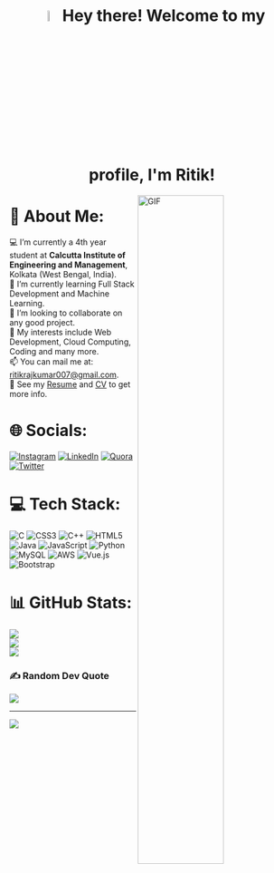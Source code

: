 <h1 align="center"> <img alt="GIF" width="7%" src="https://i.pinimg.com/originals/51/12/5d/51125d9904b0aab078e2f7d0cbf37d8a.gif"> Hey there! Welcome to my profile, I'm Ritik! </h1>
<img align="right" alt="GIF" width="55%" src="https://i.pinimg.com/originals/0b/5c/c0/0b5cc024841accd9a31a7b2daeb0e57b.gif"/>

# 💫 About Me:
💻 I’m currently a 4th year student at <b>Calcutta Institute of Engineering and Management</b>, Kolkata (West Bengal, India).<br>
🌱 I’m currently learning Full Stack Development and Machine Learning.<br>
👯 I’m looking to collaborate on any good project.<br>
🤔 My interests include Web Development, Cloud Computing, Coding and many more.<br>📫 You can mail me at: ritikrajkumar007@gmail.com.<br>
📝 See my [Resume](https://drive.google.com/file/d/1187faUL6DoYRE6RU2XFlquFLaO371tIw/view?usp=share_link) and [CV](https://drive.google.com/file/d/1Ae5UiPFajKr32rmXT-r7XLCW9PfVhPeN/view?usp=share_link) to get more info.

# 🌐 Socials:
[![Instagram](https://img.shields.io/badge/Instagram-%23E4405F.svg?logo=Instagram&logoColor=white)](https://instagram.com/ritik_gupta.22) [![LinkedIn](https://img.shields.io/badge/LinkedIn-%230077B5.svg?logo=linkedin&logoColor=white)](https://linkedin.com/in/ritikrajkumar) [![Quora](https://img.shields.io/badge/Quora-%23B92B27.svg?logo=Quora&logoColor=white)](https://www.quora.com/profile/Ritik-Gupta-94) [![Twitter](https://img.shields.io/badge/Twitter-%231DA1F2.svg?logo=Twitter&logoColor=white)](https://twitter.com/ritikrkumar) 

# 💻 Tech Stack:
![C](https://img.shields.io/badge/c-%2300599C.svg?style=for-the-badge&logo=c&logoColor=white) ![CSS3](https://img.shields.io/badge/css3-%231572B6.svg?style=for-the-badge&logo=css3&logoColor=white) ![C++](https://img.shields.io/badge/c++-%2300599C.svg?style=for-the-badge&logo=c%2B%2B&logoColor=white) ![HTML5](https://img.shields.io/badge/html5-%23E34F26.svg?style=for-the-badge&logo=html5&logoColor=white) ![Java](https://img.shields.io/badge/java-%23ED8B00.svg?style=for-the-badge&logo=java&logoColor=white) ![JavaScript](https://img.shields.io/badge/javascript-%23323330.svg?style=for-the-badge&logo=javascript&logoColor=%23F7DF1E) ![Python](https://img.shields.io/badge/python-3670A0?style=for-the-badge&logo=python&logoColor=ffdd54) ![MySQL](https://img.shields.io/badge/mysql-%2300f.svg?style=for-the-badge&logo=mysql&logoColor=white) ![AWS](https://img.shields.io/badge/AWS-%23FF9900.svg?style=for-the-badge&logo=amazon-aws&logoColor=white) ![Vue.js](https://img.shields.io/badge/vuejs-%2335495e.svg?style=for-the-badge&logo=vuedotjs&logoColor=%234FC08D) ![Bootstrap](https://img.shields.io/badge/bootstrap-%23563D7C.svg?style=for-the-badge&logo=bootstrap&logoColor=white)

# 📊 GitHub Stats:
![](https://github-readme-stats.vercel.app/api?username=ritikrajkumar&theme=dark&hide_border=false&include_all_commits=true&count_private=true)<br/>
![](https://github-readme-streak-stats.herokuapp.com/?user=ritikrajkumar&theme=dark&hide_border=false)<br/>
![](https://github-readme-stats.vercel.app/api/top-langs/?username=ritikrajkumar&theme=dark&hide_border=false&include_all_commits=true&count_private=true&layout=compact)

### ✍️ Random Dev Quote
![](https://quotes-github-readme.vercel.app/api?type=horizontal&theme=radical)

---
[![](https://visitcount.itsvg.in/api?id=ritikrajkumar&icon=0&color=0)](https://visitcount.itsvg.in)
